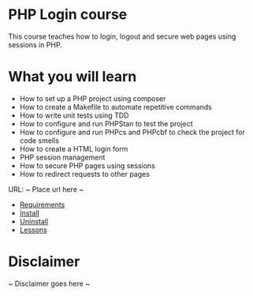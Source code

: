 # PHP Login course

This course teaches how to login, logout and secure web pages using sessions in PHP.

# What you will learn
- How to set up a PHP project using composer
- How to create a Makefile to automate repetitive commands
- How to write unit tests using TDD
- How to configure and run PHPStan to test the project
- How to configure and run PHPcs and PHPcbf to check the project for code smells
- How to create a HTML login form
- PHP session management
- How to secure PHP pages using sessions
- How to redirect requests to other pages

URL: ~ Place url here ~

- [Requirements](docs/requirements.md)
- [Install](docs/install.md)
- [Uninstall](docs/uninstall.md)
- [Lessons](docs/lessons/index.md)

# Disclaimer
~ Disclaimer goes here ~
